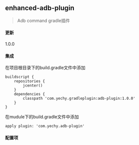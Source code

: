 ## enhanced-adb-plugin
>Adb command gradle插件

#### 更新
 1.0.0

#### 集成

在项目根目录下的build.gradle文件中添加
```
buildscript {
    repositories {
        jcenter()
    }
    dependencies {
        classpath 'com.yechy.gradleplugin:adb-plugin:1.0.0'
    }
}
```

在mudule下的build.gradle文件中添加
```
apply plugin: 'com.yechy.adb-plugin'
```

#### 配置项


